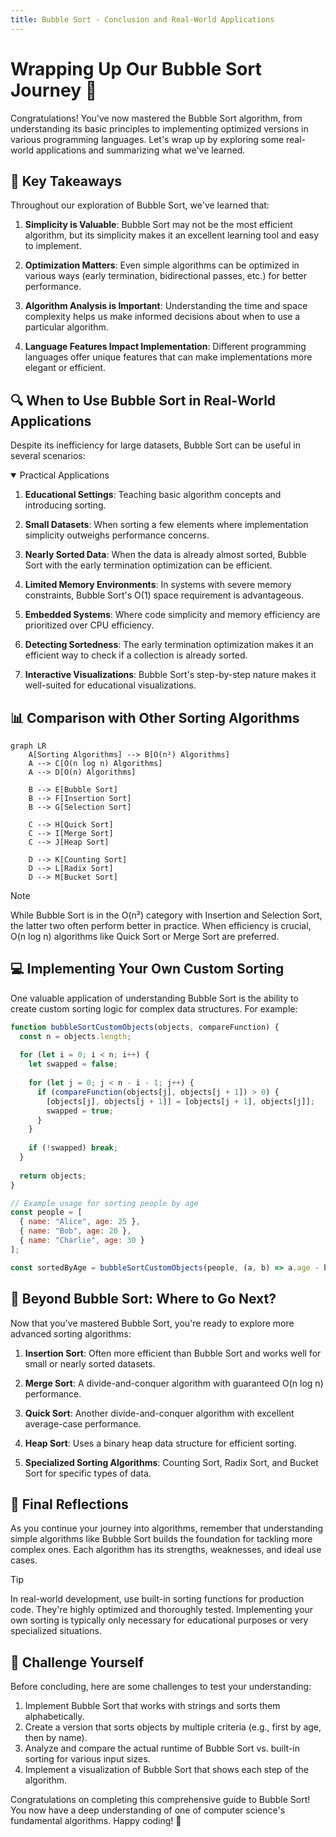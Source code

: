 ```yaml
---
title: Bubble Sort - Conclusion and Real-World Applications
---
```


# Wrapping Up Our Bubble Sort Journey 🎉

Congratulations! You've now mastered the Bubble Sort algorithm, from understanding its basic principles to implementing optimized versions in various programming languages. Let's wrap up by exploring some real-world applications and summarizing what we've learned.

## 🌟 Key Takeaways

Throughout our exploration of Bubble Sort, we've learned that:

1. **Simplicity is Valuable**: Bubble Sort may not be the most efficient algorithm, but its simplicity makes it an excellent learning tool and easy to implement.

2. **Optimization Matters**: Even simple algorithms can be optimized in various ways (early termination, bidirectional passes, etc.) for better performance.

3. **Algorithm Analysis is Important**: Understanding the time and space complexity helps us make informed decisions about when to use a particular algorithm.

4. **Language Features Impact Implementation**: Different programming languages offer unique features that can make implementations more elegant or efficient.

## 🔍 When to Use Bubble Sort in Real-World Applications

Despite its inefficiency for large datasets, Bubble Sort can be useful in several scenarios:

<details open>
<summary>Practical Applications</summary>

1. **Educational Settings**: Teaching basic algorithm concepts and introducing sorting.

2. **Small Datasets**: When sorting a few elements where implementation simplicity outweighs performance concerns.

3. **Nearly Sorted Data**: When the data is already almost sorted, Bubble Sort with the early termination optimization can be efficient.

4. **Limited Memory Environments**: In systems with severe memory constraints, Bubble Sort's O(1) space requirement is advantageous.

5. **Embedded Systems**: Where code simplicity and memory efficiency are prioritized over CPU efficiency.

6. **Detecting Sortedness**: The early termination optimization makes it an efficient way to check if a collection is already sorted.

7. **Interactive Visualizations**: Bubble Sort's step-by-step nature makes it well-suited for educational visualizations.
</details>

## 📊 Comparison with Other Sorting Algorithms

```mermaid
graph LR
    A[Sorting Algorithms] --> B[O(n²) Algorithms]
    A --> C[O(n log n) Algorithms]
    A --> D[O(n) Algorithms]
    
    B --> E[Bubble Sort]
    B --> F[Insertion Sort]
    B --> G[Selection Sort]
    
    C --> H[Quick Sort]
    C --> I[Merge Sort]
    C --> J[Heap Sort]
    
    D --> K[Counting Sort]
    D --> L[Radix Sort]
    D --> M[Bucket Sort]
```

> [!NOTE]
> While Bubble Sort is in the O(n²) category with Insertion and Selection Sort, the latter two often perform better in practice. When efficiency is crucial, O(n log n) algorithms like Quick Sort or Merge Sort are preferred.

## 💻 Implementing Your Own Custom Sorting

One valuable application of understanding Bubble Sort is the ability to create custom sorting logic for complex data structures. For example:

```js
function bubbleSortCustomObjects(objects, compareFunction) {
  const n = objects.length;
  
  for (let i = 0; i < n; i++) {
    let swapped = false;
    
    for (let j = 0; j < n - i - 1; j++) {
      if (compareFunction(objects[j], objects[j + 1]) > 0) {
        [objects[j], objects[j + 1]] = [objects[j + 1], objects[j]];
        swapped = true;
      }
    }
    
    if (!swapped) break;
  }
  
  return objects;
}

// Example usage for sorting people by age
const people = [
  { name: "Alice", age: 25 },
  { name: "Bob", age: 20 },
  { name: "Charlie", age: 30 }
];

const sortedByAge = bubbleSortCustomObjects(people, (a, b) => a.age - b.age);
```

## 🚀 Beyond Bubble Sort: Where to Go Next?

Now that you've mastered Bubble Sort, you're ready to explore more advanced sorting algorithms:

1. **Insertion Sort**: Often more efficient than Bubble Sort and works well for small or nearly sorted datasets.

2. **Merge Sort**: A divide-and-conquer algorithm with guaranteed O(n log n) performance.

3. **Quick Sort**: Another divide-and-conquer algorithm with excellent average-case performance.

4. **Heap Sort**: Uses a binary heap data structure for efficient sorting.

5. **Specialized Sorting Algorithms**: Counting Sort, Radix Sort, and Bucket Sort for specific types of data.

## 🤔 Final Reflections

As you continue your journey into algorithms, remember that understanding simple algorithms like Bubble Sort builds the foundation for tackling more complex ones. Each algorithm has its strengths, weaknesses, and ideal use cases.

> [!TIP]
> In real-world development, use built-in sorting functions for production code. They're highly optimized and thoroughly tested. Implementing your own sorting is typically only necessary for educational purposes or very specialized situations.

## 🎯 Challenge Yourself

Before concluding, here are some challenges to test your understanding:

1. Implement Bubble Sort that works with strings and sorts them alphabetically.
2. Create a version that sorts objects by multiple criteria (e.g., first by age, then by name).
3. Analyze and compare the actual runtime of Bubble Sort vs. built-in sorting for various input sizes.
4. Implement a visualization of Bubble Sort that shows each step of the algorithm.

Congratulations on completing this comprehensive guide to Bubble Sort! You now have a deep understanding of one of computer science's fundamental algorithms. Happy coding! 🎉 